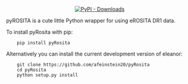 <p align="center">  
  <a href="https://pypi.org/project/pyRosita/"><img alt="PyPI - Downloads" src="https://img.shields.io/pypi/dm/pyRosita?color=F9E84F&logo=pyRosita"></a>

</p>

<div align="justify">
pyROSITA is a cute little Python wrapper for using eROSITA DR1 data.

To install pyRosita with pip:

        pip install pyRosita


Alternatively you can install the current development version of eleanor:

        git clone https://github.com/afeinstein20/pyRosita
        cd pyRosita
        python setup.py install
